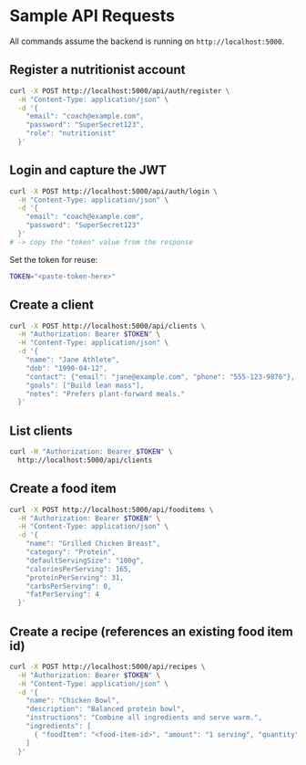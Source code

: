 # Sample API Requests

All commands assume the backend is running on `http://localhost:5000`.

## Register a nutritionist account
```bash
curl -X POST http://localhost:5000/api/auth/register \
  -H "Content-Type: application/json" \
  -d '{
    "email": "coach@example.com",
    "password": "SuperSecret123",
    "role": "nutritionist"
  }'
```

## Login and capture the JWT
```bash
curl -X POST http://localhost:5000/api/auth/login \
  -H "Content-Type: application/json" \
  -d '{
    "email": "coach@example.com",
    "password": "SuperSecret123"
  }'
# -> copy the "token" value from the response
```

Set the token for reuse:
```bash
TOKEN="<paste-token-here>"
```

## Create a client
```bash
curl -X POST http://localhost:5000/api/clients \
  -H "Authorization: Bearer $TOKEN" \
  -H "Content-Type: application/json" \
  -d '{
    "name": "Jane Athlete",
    "dob": "1990-04-12",
    "contact": {"email": "jane@example.com", "phone": "555-123-9876"},
    "goals": ["Build lean mass"],
    "notes": "Prefers plant-forward meals."
  }'
```

## List clients
```bash
curl -H "Authorization: Bearer $TOKEN" \
  http://localhost:5000/api/clients
```

## Create a food item
```bash
curl -X POST http://localhost:5000/api/fooditems \
  -H "Authorization: Bearer $TOKEN" \
  -H "Content-Type: application/json" \
  -d '{
    "name": "Grilled Chicken Breast",
    "category": "Protein",
    "defaultServingSize": "100g",
    "caloriesPerServing": 165,
    "proteinPerServing": 31,
    "carbsPerServing": 0,
    "fatPerServing": 4
  }'
```

## Create a recipe (references an existing food item id)
```bash
curl -X POST http://localhost:5000/api/recipes \
  -H "Authorization: Bearer $TOKEN" \
  -H "Content-Type: application/json" \
  -d '{
    "name": "Chicken Bowl",
    "description": "Balanced protein bowl",
    "instructions": "Combine all ingredients and serve warm.",
    "ingredients": [
      { "foodItem": "<food-item-id>", "amount": "1 serving", "quantity": 1 }
    ]
  }'
```
